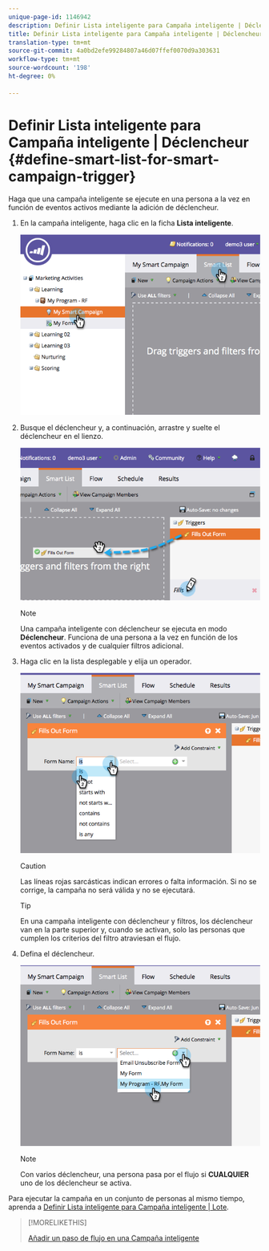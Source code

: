 ```yaml
---
unique-page-id: 1146942
description: Definir Lista inteligente para Campaña inteligente | Déclencheur - Documentos de marketing - Documentación del producto
title: Definir Lista inteligente para Campaña inteligente | Déclencheur
translation-type: tm+mt
source-git-commit: 4a0bd2efe99284807a46d07ffef0070d9a303631
workflow-type: tm+mt
source-wordcount: '198'
ht-degree: 0%

---
```



# Definir Lista inteligente para Campaña inteligente | Déclencheur {#define-smart-list-for-smart-campaign-trigger}

Haga que una campaña inteligente se ejecute en una persona a la vez en función de eventos activos mediante la adición de déclencheur.

1. En la campaña inteligente, haga clic en la ficha **Lista inteligente**.

   ![](assets/image2014-9-19-16-3a22-3a55.png)

1. Busque el déclencheur y, a continuación, arrastre y suelte el déclencheur en el lienzo.

   ![](assets/image2014-9-19-16-3a23-3a24.png)

   >[!NOTE]
   >
   >Una campaña inteligente con déclencheur se ejecuta en modo **Déclencheur**. Funciona de una persona a la vez en función de los eventos activados y de cualquier filtros adicional.

1. Haga clic en la lista desplegable y elija un operador.

   ![](assets/image2014-9-19-16-3a23-3a29.png)

   >[!CAUTION]
   >
   >Las líneas rojas sarcásticas indican errores o falta información. Si no se corrige, la campaña no será válida y no se ejecutará.

   >[!TIP]
   >
   >En una campaña inteligente con déclencheur y filtros, los déclencheur van en la parte superior y, cuando se activan, solo las personas que cumplen los criterios del filtro atraviesan el flujo.

1. Defina el déclencheur.

   ![](assets/image2014-9-19-16-3a24-3a36.png)

   >[!NOTE]
   >
   >Con varios déclencheur, una persona pasa por el flujo si **CUALQUIER** uno de los déclencheur se activa.

Para ejecutar la campaña en un conjunto de personas al mismo tiempo, aprenda a [Definir Lista inteligente para Campaña inteligente | Lote](/help/marketo/product-docs/core-marketo-concepts/smart-campaigns/creating-a-smart-campaign/define-smart-list-for-smart-campaign-batch.md).

>[!MORELIKETHIS]
>
>[Añadir un paso de flujo en una Campaña inteligente](/help/marketo/product-docs/core-marketo-concepts/smart-campaigns/flow-actions/add-a-flow-step-to-a-smart-campaign.md)
